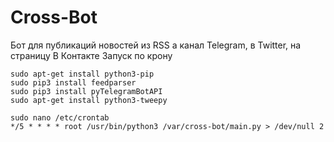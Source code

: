 # Cross-Bot

Бот для публикаций новостей из RSS а канал Telegram, в Twitter, на страницу В Контакте
Запуск по крону

```
sudo apt-get install python3-pip
sudo pip3 install feedparser
sudo pip3 install pyTelegramBotAPI
sudo apt-get install python3-tweepy
```

```
sudo nano /etc/crontab
*/5 * * * * root /usr/bin/python3 /var/cross-bot/main.py > /dev/null 2
```
